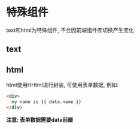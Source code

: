 # 特殊组件

text和html为特殊组件, 不会因前端组件库切换产生变化

## text

## html

html使用HHtml进行封装, 可使用表单数据, 例如:

```html
<div>
  my name is {{ data.name }}
</div>
```

**注意: 表单数据需要data前缀**